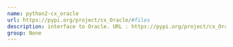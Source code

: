 ```yaml
---
name: python2-cx_oracle
url: https://pypi.org/project/cx_Oracle/#files
description: interface to Oracle. URL : https://pypi.org/project/cx_Oracle/#files Groups : None
group: None
---
```

